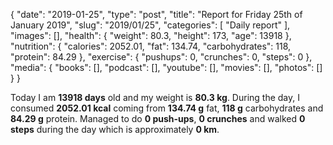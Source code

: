 {
    "date": "2019-01-25",
    "type": "post",
    "title": "Report for Friday 25th of January 2019",
    "slug": "2019\/01\/25",
    "categories": [
        "Daily report"
    ],
    "images": [],
    "health": {
        "weight": 80.3,
        "height": 173,
        "age": 13918
    },
    "nutrition": {
        "calories": 2052.01,
        "fat": 134.74,
        "carbohydrates": 118,
        "protein": 84.29
    },
    "exercise": {
        "pushups": 0,
        "crunches": 0,
        "steps": 0
    },
    "media": {
        "books": [],
        "podcast": [],
        "youtube": [],
        "movies": [],
        "photos": []
    }
}

Today I am <strong>13918 days</strong> old and my weight is <strong>80.3 kg</strong>. During the day, I consumed <strong>2052.01 kcal</strong> coming from <strong>134.74 g</strong> fat, <strong>118 g</strong> carbohydrates and <strong>84.29 g</strong> protein. Managed to do <strong>0 push-ups</strong>, <strong>0 crunches</strong> and walked <strong>0 steps</strong> during the day which is approximately <strong>0 km</strong>.